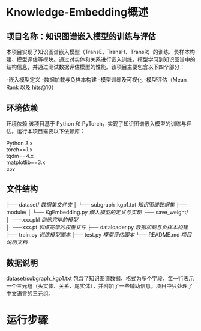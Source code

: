 # **Knowledge-Embedding概述**
## 项目名称：知识图谱嵌入模型的训练与评估

本项目实现了知识图谱嵌入模型（TransE、TransH、TransR）的训练、负样本构建、模型评估等模块。通过对实体和关系进行嵌入训练，模型学习到知识图谱中的结构信息，并通过测试数据评估模型的性能。该项目主要包含以下四个部分：

-嵌入模型定义
-数据加载与负样本构建
-模型训练及可视化
-模型评估（Mean Rank 以及 hits@10）

## 环境依赖
环境依赖
该项目基于 Python 和 PyTorch，实现了知识图谱嵌入模型的训练与评估。运行本项目需要以下依赖库：

Python 3.x  
torch==1.x  
tqdm==4.x  
matplotlib==3.x  
csv

## 文件结构

├── dataset/                       _数据集文件夹_
│   └── subgraph_kgp1.txt          _知识图谱数据集_
├── module/
│   └── KgEmbedding.py             _嵌入模型的定义与实现_
├── save_weight/  
│   └──xxx.pkl                     _训练完毕的模型_    
│   └──xxx.pt                      _训练完毕的权重文件_
├── dataloader.py                  _数据加载与负样本构建_
├── train.py                       _训练模型脚本_
├── test.py                        _模型评估脚本_
└── README.md                      _项目说明文档_

## 数据说明
dataset/subgraph_kgp1.txt 包含了知识图谱数据，格式为多个字段，每一行表示一个三元组（头实体、关系、尾实体），并附加了一些辅助信息。项目中只处理了中文语言的三元组。

# 运行步骤